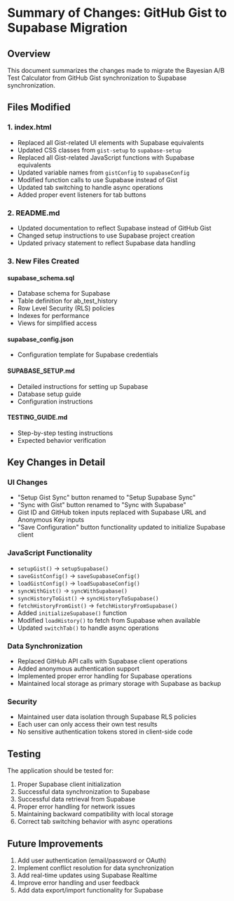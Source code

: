 # Summary of Changes: GitHub Gist to Supabase Migration

## Overview
This document summarizes the changes made to migrate the Bayesian A/B Test Calculator from GitHub Gist synchronization to Supabase synchronization.

## Files Modified

### 1. index.html
- Replaced all Gist-related UI elements with Supabase equivalents
- Updated CSS classes from `gist-setup` to `supabase-setup`
- Replaced all Gist-related JavaScript functions with Supabase equivalents
- Updated variable names from `gistConfig` to `supabaseConfig`
- Modified function calls to use Supabase instead of Gist
- Updated tab switching to handle async operations
- Added proper event listeners for tab buttons

### 2. README.md
- Updated documentation to reflect Supabase instead of GitHub Gist
- Changed setup instructions to use Supabase project creation
- Updated privacy statement to reflect Supabase data handling

### 3. New Files Created

#### supabase_schema.sql
- Database schema for Supabase
- Table definition for ab_test_history
- Row Level Security (RLS) policies
- Indexes for performance
- Views for simplified access

#### supabase_config.json
- Configuration template for Supabase credentials

#### SUPABASE_SETUP.md
- Detailed instructions for setting up Supabase
- Database setup guide
- Configuration instructions

#### TESTING_GUIDE.md
- Step-by-step testing instructions
- Expected behavior verification

## Key Changes in Detail

### UI Changes
- "Setup Gist Sync" button renamed to "Setup Supabase Sync"
- "Sync with Gist" button renamed to "Sync with Supabase"
- Gist ID and GitHub token inputs replaced with Supabase URL and Anonymous Key inputs
- "Save Configuration" button functionality updated to initialize Supabase client

### JavaScript Functionality
- `setupGist()` → `setupSupabase()`
- `saveGistConfig()` → `saveSupabaseConfig()`
- `loadGistConfig()` → `loadSupabaseConfig()`
- `syncWithGist()` → `syncWithSupabase()`
- `syncHistoryToGist()` → `syncHistoryToSupabase()`
- `fetchHistoryFromGist()` → `fetchHistoryFromSupabase()`
- Added `initializeSupabase()` function
- Modified `loadHistory()` to fetch from Supabase when available
- Updated `switchTab()` to handle async operations

### Data Synchronization
- Replaced GitHub API calls with Supabase client operations
- Added anonymous authentication support
- Implemented proper error handling for Supabase operations
- Maintained local storage as primary storage with Supabase as backup

### Security
- Maintained user data isolation through Supabase RLS policies
- Each user can only access their own test results
- No sensitive authentication tokens stored in client-side code

## Testing
The application should be tested for:
1. Proper Supabase client initialization
2. Successful data synchronization to Supabase
3. Successful data retrieval from Supabase
4. Proper error handling for network issues
5. Maintaining backward compatibility with local storage
6. Correct tab switching behavior with async operations

## Future Improvements
1. Add user authentication (email/password or OAuth)
2. Implement conflict resolution for data synchronization
3. Add real-time updates using Supabase Realtime
4. Improve error handling and user feedback
5. Add data export/import functionality for Supabase